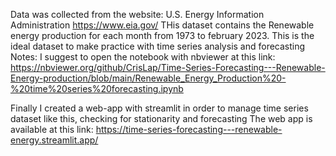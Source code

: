 Data was collected from the website: U.S. Energy Information Administration https://www.eia.gov/
THis dataset contains the Renewable energy production for each month from 1973 to february 2023.
This is the ideal dataset to make practice with time series analysis and forecasting
Notes: I suggest to open the notebook with nbviewer at this link: https://nbviewer.org/github/CrisLap/Time-Series-Forecasting---Renewable-Energy-production/blob/main/Renewable_Energy_Production%20-%20time%20series%20forecasting.ipynb

Finally I created a web-app with streamlit in order to manage time series dataset like this, checking for stationarity and forecasting
The web app is available at this link: https://time-series-forecasting---renewable-energy.streamlit.app/ 
